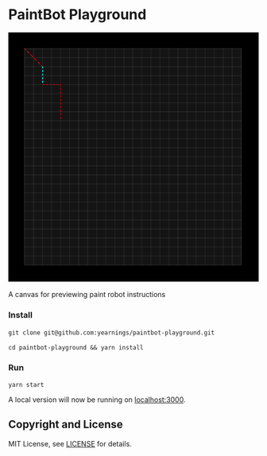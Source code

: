 
# PaintBot Playground

![Demo](plotter.png?raw=true "Demo")

A canvas for previewing paint robot instructions

### Install
```
git clone git@github.com:yearnings/paintbot-playground.git
```

```
cd paintbot-playground && yarn install
```

### Run
```
yarn start
```

A local version will now be running on [localhost:3000](http://localhost:3000).


## Copyright and License

MIT License, see [LICENSE](LICENSE) for details.
